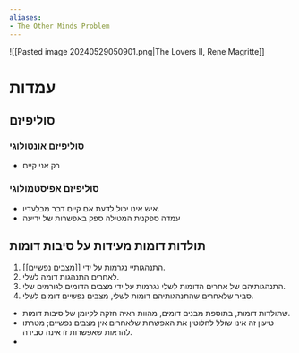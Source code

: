 ```yaml
---
aliases:
- The Other Minds Problem
---
```


![[Pasted image 20240529050901.png|The Lovers II, Rene Magritte]]
# עמדות
## סוליפיזם
### סוליפיזם אונטולוגי
- רק אני קיים
### סוליפיזם אפיסטמולוגי
- איש אינו יכול לדעת אם קיים דבר מבלעדיו.
- עמדה ספקנית המטילה ספק באפשרות של ידיעה
## תולדות דומות מעידות על סיבות דומות
1. התנהגותיי נגרמות על ידי [[מצבים נפשיים]]. 
2. לאחרים התנהגות דומה לשלי. 
3. התנהגותיהם של אחרים הדומות לשלי נגרמות על ידי מצבים הדומים לגורמים שלי.
4. סביר שלאחרים שהתנהגותיהם דומות לשלי, מצבים נפשיים דומים לשלי. 

- שתולדות דומות, בתוספת מבנים דומים, מהוות ראיה חזקה לקיומן של סיבות  דומות. 
- טיעון זה אינו שולל לחלוטין את  האפשרות שלאחרים אין מצבים נפשיים; מטרתו להראות שאפשרות זו אינה סבירה.
- 